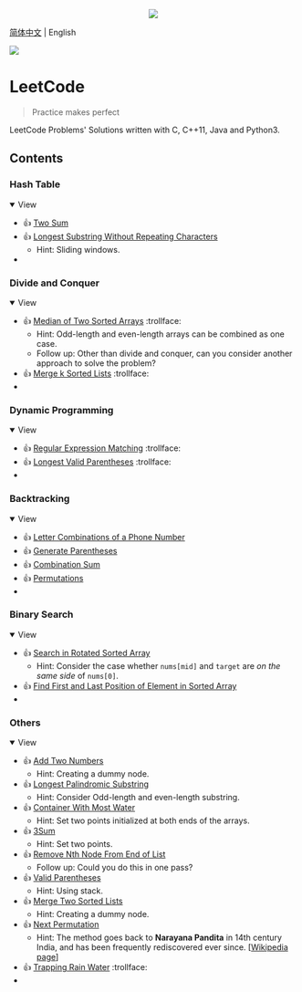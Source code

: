<p align="center"><img src="https://leetcode.com/static/images/LeetCode_Sharing.png"></p>

[简体中文](README.md) | English

![](https://img.shields.io/badge/license-MIT-000000.svg?style=flat)

LeetCode
========
> Practice makes perfect

LeetCode Problems' Solutions written with C, C++11, Java and Python3.

## Contents
### Hash Table
<details open>
<summary>View</summary>

* :+1: [Two Sum](Python3/0001._Two_Sum.py)
* :+1: [Longest Substring Without Repeating Characters](Python3/0003._Longest_Substring_Without_Repeating_Characters.py)
    - Hint: Sliding windows.
* []()

</details>

### Divide and Conquer
<details open>
<summary>View</summary>

* :+1: [Median of Two Sorted Arrays](Python3/0004._Median_of_Two_Sorted_Arrays.py) :trollface:
    - Hint: Odd-length and even-length arrays can be combined as one case.
    - Follow up: Other than divide and conquer, can you consider another approach to solve the problem?
* :+1: [Merge k Sorted Lists](Python3/0023._Merge_k_Sorted_Lists.py) :trollface:
* []()

</details>

### Dynamic Programming
<details open>
<summary>View</summary>

* :+1: [Regular Expression Matching](Python3/0010._Regular_Expression_Matching.py) :trollface:
* :+1: [Longest Valid Parentheses](Python3/0032._Longest_Valid_Parentheses.py) :trollface:
* []()

</details>

### Backtracking
<details open>
<summary>View</summary>

* :+1: [Letter Combinations of a Phone Number](Python3/0017._Letter_Combinations_of_a_Phone_Number.py)
* :+1: [Generate Parentheses](Python3/0022._Generate_Parentheses.py)
* :+1: [Combination Sum](Python3/0039._Combination_Sum.py)
* :+1: [Permutations](Python3/0046._Permutations.py)
* []()

</details>

### Binary Search
<details open>
<summary>View</summary>

* :+1: [Search in Rotated Sorted Array](Python3/0033._Search_in_Rotated_Sorted_Array.py)
    - Hint: Consider the case whether `nums[mid]` and `target` are *on the same side* of `nums[0]`.
* :+1: [Find First and Last Position of Element in Sorted Array](Python3/0034._Find_First_and_Last_Position_of_Element_in_Sorted_Array.py)
* []()

</details>

### Others
<details open>
<summary>View</summary>

* :+1: [Add Two Numbers](Python3/0002._Add_Two_Numbers.py)
    - Hint: Creating a dummy node.
* :+1: [Longest Palindromic Substring](Python3/0005._Longest_Palindromic_Substring.py)
    - Hint: Consider Odd-length and even-length substring.
* :+1: [Container With Most Water](Python3/0011._Container_With_Most_Water.py)
    - Hint: Set two points initialized at both ends of the arrays.
* :+1: [3Sum](Python3/0015._3Sum.py)
    - Hint: Set two points.
* :+1: [Remove Nth Node From End of List](Python3/0019._Remove_Nth_Node_From_End_of_List.py)
    - Follow up: Could you do this in one pass?
* :+1: [Valid Parentheses](Python3/0020._Valid_Parentheses.py)
    - Hint: Using stack.
* :+1: [Merge Two Sorted Lists](Python3/0021._Merge_Two_Sorted_Lists.py)
    - Hint: Creating a dummy node.
* :+1: [Next Permutation](Python3/0031._Next_Permutation.py)
    - Hint: The method goes back to **Narayana Pandita** in 14th century India, and has been frequently rediscovered ever since. [[Wikipedia page](https://en.wikipedia.org/wiki/Permutation#Generation_in_lexicographic_order)]
* :+1: [Trapping Rain Water](Python3/0042._Trapping_Rain_Water.py) :trollface:
* []()

</details>